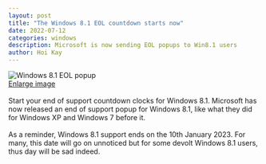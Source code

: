 ```yaml
---
layout: post
title: "The Windows 8.1 EOL countdown starts now"
date: 2022-07-12
categories: windows
description: Microsoft is now sending EOL popups to Win8.1 users
author: Hoi Kay
---
```

![Windows 8.1 EOL popup]({{site.github.url}}/assets/img/win8-eol/win8-eol.png) <br>
[Enlarge image](https://hoikay.li/assets/img/win8-eol/win8-eol.png)
<br>
<br>
Start your end of support countdown clocks for Windows 8.1. Microsoft has now released an end of support popup for Windows 8.1, like what they did for Windows XP and Windows 7 before it. <br>
<br>
As a reminder, Windows 8.1 support ends on the 10th January 2023. For many, this date will go on unnoticed but for some devolt Windows 8.1 users, thus day will be sad indeed.